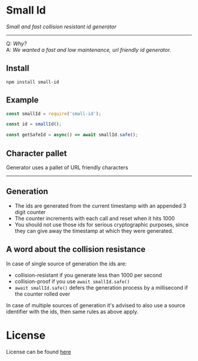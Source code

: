 # Small Id
_Small and fast collision resistant id generator_
___

Q: _Why?_ <br>
A: _We wanted a fast and low maintenance, url friendly id generator._

## Install
`npm install small-id`

## Example
```js
const smallId = require('small-id');

const id = smallId();

const getSafeId = async() => await smallId.safe();
```

## Character pallet
Generator uses a pallet of URL friendly characters
___

## Generation
- The ids are generated from the current timestamp with an appended 3 digit counter
- The counter increments with each call and reset when it hits 1000
- You should not use those ids for serious cryptographic purposes, since they can give away the timestamp at which they were generated.

## A word about the collision resistance

In case of single source of generation the ids are:
 - collision-resistant if you generate less than 1000 per second
 - collision-proof if you use `await smallId.safe()`
  - `await smallId.safe()` defers the generation process by a millisecond if the counter rolled over

In case of multiple sources of generation it's advised to also use a source identifier with the ids, then same rules as above apply.

# License
License can be found [here](https://github.com/findie/small-id/blob/master/license.md)

